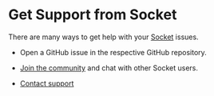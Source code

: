 # Get Support from Socket

There are many ways to get help with your [Socket](https://socket.dev) issues.

- Open a GitHub issue in the respective GitHub repository.

- [Join the community](https://docs.socket.dev/docs/join-the-community) and chat with other Socket users.

- [Contact support](https://docs.socket.dev/docs/contact-support)
